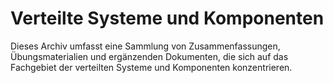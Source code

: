 # Verteilte Systeme und Komponenten

Dieses Archiv umfasst eine Sammlung von Zusammenfassungen, Übungsmaterialien und ergänzenden Dokumenten, die sich auf
das Fachgebiet der verteilten Systeme und Komponenten konzentrieren.
